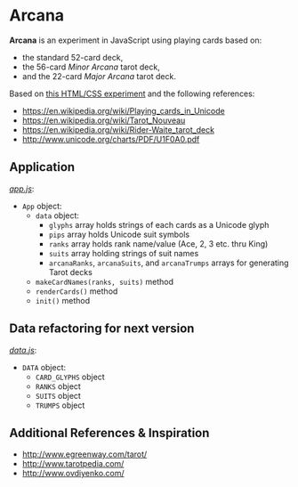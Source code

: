 # Arcana

**Arcana** is an experiment in JavaScript using playing cards based on:
* the standard 52-card deck,
* the 56-card *Minor Arcana* tarot deck,
* and the 22-card *Major Arcana* tarot deck.

Based on [this HTML/CSS experiment](playingCards.html) and the following references:  

* https://en.wikipedia.org/wiki/Playing_cards_in_Unicode
* https://en.wikipedia.org/wiki/Tarot_Nouveau
* https://en.wikipedia.org/wiki/Rider-Waite_tarot_deck
* http://www.unicode.org/charts/PDF/U1F0A0.pdf


## Application
[*app.js*](js/app.js):
* `App` object:
  * `data` object:
    * `glyphs` array holds strings of each cards as a Unicode glyph
    * `pips` array holds Unicode suit symbols
    * `ranks` array holds rank name/value (Ace, 2, 3 etc. thru King)
    * `suits` array holding strings of suit names
    * `arcanaRanks`, `arcanaSuits`, and `arcanaTrumps` arrays for generating Tarot decks
  * `makeCardNames(ranks, suits)` method
  * `renderCards()` method
  * `init()` method

## Data refactoring for next version
[*data.js*](js/data.js):
* `DATA` object:
  * `CARD_GLYPHS` object
  * `RANKS` object
  * `SUITS` object
  * `TRUMPS` object

## Additional References & Inspiration
* http://www.egreenway.com/tarot/
* http://www.tarotpedia.com/
* http://www.ovdiyenko.com/

